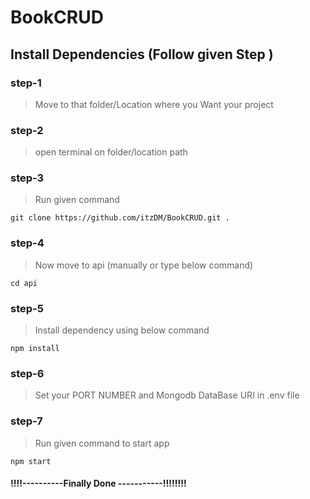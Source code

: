 # BookCRUD

## Install Dependencies (Follow given Step )

### step-1
> Move to that folder/Location where you Want your project

### step-2
>open terminal on folder/location path


### step-3
>Run given command

```
git clone https://github.com/itzDM/BookCRUD.git .
```
### step-4
>Now move to api (manually or type below command)

```
cd api
```

### step-5
>Install dependency using below command 

```
npm install
```
### step-6

>Set your PORT NUMBER and Mongodb DataBase URI in .env file 

### step-7
>Run given command to start app

```
npm start
```

#### !!!!----------Finally Done -----------!!!!!!!!
